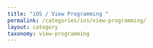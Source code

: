 ```yaml
---
title: "iOS / View Programming "
permalink: /categories/ios/view-programming/
layout: category
taxonomy: view-programming
---
```

